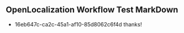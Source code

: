 ## OpenLocalization Workflow Test MarkDown
* 16eb647c-ca2c-45a1-af10-85d8062c6f4d 
thanks!<!--HONumber=Mar16_HO2-->
